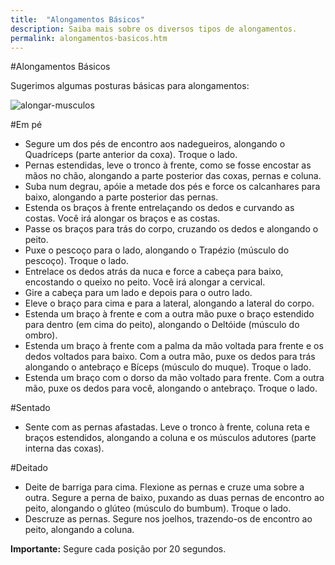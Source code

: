 ```yaml
---
title:  "Alongamentos Básicos"
description: Saiba mais sobre os diversos tipos de alongamentos.
permalink: alongamentos-basicos.htm
---
```


#Alongamentos Básicos

Sugerimos algumas posturas básicas para alongamentos:

<img src="{{ site.baseurl }}assets/images/alongar-musculos3.jpg" title="alongar-musculos" />

#Em pé

  * Segure um dos pés de encontro aos nadegueiros, alongando o Quadríceps (parte anterior da coxa). Troque o lado.
  * Pernas estendidas, leve o tronco à frente, como se fosse encostar as mãos no chão, alongando a parte posterior das coxas, pernas e coluna.
  * Suba num degrau, apóie a metade dos pés e force os calcanhares para baixo, alongando a parte posterior das pernas.
  * Estenda os braços à frente entrelaçando os dedos e curvando as costas. Você irá alongar os braços e as costas.
  * Passe os braços para trás do corpo, cruzando os dedos e alongando o peito.
  * Puxe o pescoço para o lado, alongando o Trapézio (músculo do pescoço). Troque o lado.
  * Entrelace os dedos atrás da nuca e force a cabeça para baixo, encostando o queixo no peito. Você irá alongar a cervical.
  * Gire a cabeça para um lado e depois para o outro lado.
  * Eleve o braço para cima e para a lateral, alongando a lateral do corpo.
  * Estenda um braço à frente e com a outra mão puxe o braço estendido para dentro (em cima do peito), alongando o Deltóide (músculo do ombro).
  * Estenda um braço à frente com a palma da mão voltada para frente e os dedos voltados para baixo. Com a outra mão, puxe os dedos para trás alongando o antebraço e Bíceps (músculo do muque). Troque o lado.
  * Estenda um braço com o dorso da mão voltado para frente. Com a outra mão, puxe os dedos para você, alongando o antebraço. Troque o lado.

#Sentado

  * Sente com as pernas afastadas. Leve o tronco à frente, coluna reta e braços estendidos, alongando a coluna e os músculos adutores (parte interna das coxas).

#Deitado

  * Deite de barriga para cima. Flexione as pernas e cruze uma sobre a outra. Segure a perna de baixo, puxando as duas pernas de encontro ao peito, alongando o glúteo (músculo do bumbum). Troque o lado.
  * Descruze as pernas. Segure nos joelhos, trazendo-os de encontro ao peito, alongando a coluna.

__Importante:__ Segure cada posição por 20 segundos.
